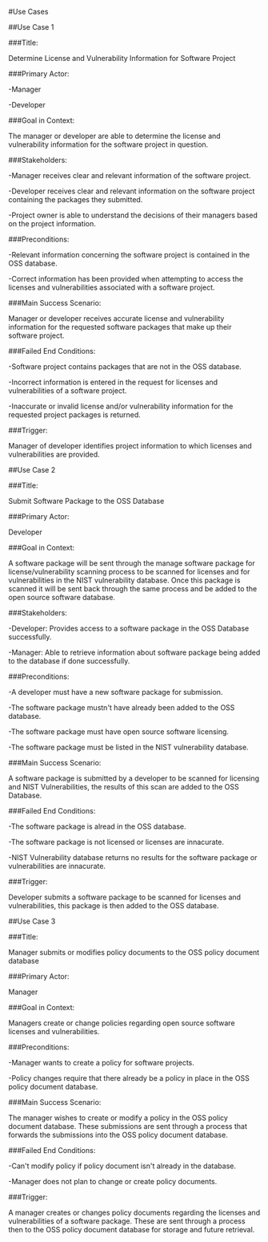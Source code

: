 #Use Cases

##Use Case 1

###Title: 

Determine License and Vulnerability Information for Software Project

###Primary Actor: 

-Manager

-Developer

###Goal in Context:

The manager or developer are able to determine the license and vulnerability information for the software project in question.

###Stakeholders:

-Manager receives clear and relevant information of the software project.

-Developer receives clear and relevant information on the software project containing the packages they submitted.

-Project owner is able to understand the decisions of their managers based on the project information.

###Preconditions:

-Relevant information concerning the software project is contained in the OSS database.

-Correct information has been provided when attempting to access the licenses and vulnerabilities associated with a software project.

###Main Success Scenario:

Manager or developer receives accurate license and vulnerability information for the requested software packages that make up their software project.

###Failed End Conditions:

-Software project contains packages that are not in the OSS database.

-Incorrect information is entered in the request for licenses and vulnerabilities of a software project.

-Inaccurate or invalid license and/or vulnerability information for the requested project packages is returned.

###Trigger: 

Manager of developer identifies project information to which licenses and vulnerabilities are provided.


##Use Case 2

###Title: 

Submit Software Package to the OSS Database

###Primary Actor:

Developer

###Goal in Context:

A software package will be sent through the manage software package for license/vulnerability scanning process to be scanned for licenses and for vulnerabilities in the NIST vulnerability database.  Once this package is scanned it will be sent back through the same process and be added to the open source software database.

###Stakeholders:

-Developer: Provides access to a software package in the OSS Database successfully.

-Manager: Able to retrieve information about software package being added to the database if done successfully.

###Preconditions:

-A developer must have a new software package for submission.

-The software package mustn't have already been added to the OSS database.

-The software package must have open source software licensing.

-The software package must be listed in the NIST vulnerability database.

###Main Success Scenario:

A software package is submitted by a developer to be scanned for licensing and NIST Vulnerabilities, the results of this scan are added to the OSS Database.

###Failed End Conditions:

-The software package is alread in the OSS database.

-The software package is not licensed or licenses are innacurate.

-NIST Vulnerability database returns no results for the software package or vulnerabilities are innacurate.

###Trigger:

Developer submits a software package to be scanned for licenses and vulnerabilities, this package is then added to the OSS database.


##Use Case 3

###Title:

Manager submits or modifies policy documents to the OSS policy document database

###Primary Actor:

Manager

###Goal in Context:

Managers create or change policies regarding open source software licenses and vulnerabilities.

###Preconditions:

-Manager wants to create a policy for software projects.

-Policy changes require that there already be a policy in place in the OSS policy document database.

###Main Success Scenario:

The manager wishes to create or modify a policy in the OSS policy document database.  These submissions are sent through a process that forwards the submissions into the OSS policy document database.

###Failed End Conditions:

-Can't modify policy if policy document isn't already in the database.

-Manager does not plan to change or create policy documents.

###Trigger:

A manager creates or changes policy documents regarding the licenses and vulnerabilities of a software package.  These are sent through a process then to the OSS policy document database for storage and future retrieval.
